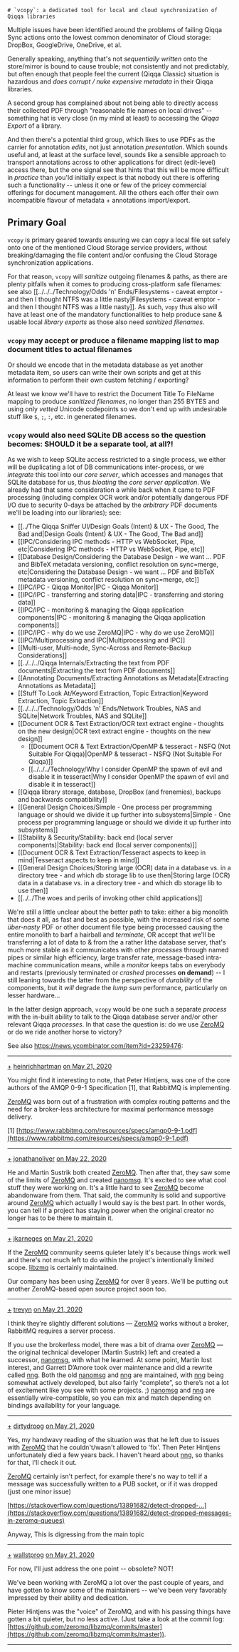 	# `vcopy`: a dedicated tool for local and cloud synchronization of Qiqqa libraries

Multiple issues have been identified around the problems of failing Qiqqa Sync actions onto the lowest common denominator of Cloud storage: DropBox, GoogleDrive, OneDrive, et al.

Generally speaking, anything that's not *sequentially written* onto the store/mirror is bound to cause trouble; not consistently and not predictably, but often enough that people feel the current (Qiqqa Classic) situation is hazardous and *does corrupt / nuke expensive metadata* in their Qiqqa libraries.

A second group has complained about not being able to directly access their collected PDF through "reasonable file names on local drives" -- something hat is very close (in my mind at least) to accessing the *Qiqqa Export* of a library.

And then there's a potential third group, which likes to use PDFs as the carrier for annotation *edits*, not just annotation *presentation*. Which sounds useful and, at least at the surface level, sounds like a sensible approach to transport annotations across to other applications for direct (edit-level) access there, but the one signal  see that hints that this will be more difficult in *practice* than you'ld initially expect is that nobody out there is offering such a functionality -- unless it one or few of the pricey commercial offerings for document management. All the others each offer their own incompatible flavour of metadata + annotations import/export.

## Primary Goal

`vcopy` is primary geared towards ensuring we can copy a local file set safely onto one of the mentioned Cloud Storage service providers, without breaking/damaging the file content and/or confusing the Cloud Storage synchronization applications.

For that reason, `vcopy` will *sanitize* outgoing filenames & paths, as there are plenty pitfalls when it comes to producing cross-platform safe filenames: see also [[../../../Technology/Odds 'n' Ends/Filesystems - caveat emptor - and then I thought NTFS was a little nasty|Filesystems - caveat emptor - and then I thought NTFS was a little nasty]].
As such, `vopy` thus also will have at least one of the mandatory functionalities to help produce sane & usable local *library exports* as those also need *sanitized filenames*.



### `vcopy` may accept or produce a filename mapping list to map document titles to actual filenames

Or should we encode that in the metadata database as yet another metadata item, so users can write their own scripts and get at this information to perform their own custom fetching / exporting?

At least we know we'll have to restrict the Document Title To FileName mapping to produce *sanitized filenames*, no longer than 255 BYTES and using only *vetted* Unicode codepoints so we don't end up with undesirable stuff like `$`, `;`, `:`, etc. in generated filenames.



### `vcopy` would also need SQLite DB access so the question becomes: SHOULD it be a separate tool, at all?!

As we wish to keep SQLite access restricted to a single process, we either will be duplicating a lot of DB communications inter-process, or we *integrate* this tool into our *core server*, which accesses and manages that SQLite database for us, thus *bloating* the *core server application*.
We already had that same consideration a while back when it came to PDF processing (including complex OCR work and/or potentially dangerous PDF I/O due to security 0-days be attached by the *arbitrary* PDF documents we'll be loading into our libraries); see:
- [[../The Qiqqa Sniffer UI/Design Goals (Intent) & UX - The Good, The Bad and|Design Goals (Intent) & UX - The Good, The Bad and]]
- [[IPC/Considering IPC methods - HTTP vs WebSocket, Pipe, etc|Considering IPC methods - HTTP vs WebSocket, Pipe, etc]]
- [[Database Design/Considering the Database Design - we want ... PDF and BibTeX metadata versioning, conflict resolution on sync=merge, etc|Considering the Database Design - we want ... PDF and BibTeX metadata versioning, conflict resolution on sync=merge, etc]]
- [[IPC/IPC - Qiqqa Monitor|IPC - Qiqqa Monitor]]
- [[IPC/IPC - transferring and storing data|IPC - transferring and storing data]]
- [[IPC/IPC - monitoring & managing the Qiqqa application components|IPC - monitoring & managing the Qiqqa application components]]
- [[IPC/IPC - why do we use ZeroMQ|IPC - why do we use ZeroMQ]]
- [[IPC/Multiprocessing and IPC|Multiprocessing and IPC]]
- [[Multi-user, Multi-node, Sync-Across and Remote-Backup Considerations]]
- [[../../../Qiqqa Internals/Extracting the text from PDF documents|Extracting the text from PDF documents]]
- [[Annotating Documents/Extracting Annotations as Metadata|Extracting Annotations as Metadata]]
- [[Stuff To Look At/Keyword Extraction, Topic Extraction|Keyword Extraction, Topic Extraction]]
- [[../../../Technology/Odds 'n' Ends/Network Troubles, NAS and SQLite|Network Troubles, NAS and SQLite]]
- [[Document OCR & Text Extraction/OCR text extract engine - thoughts on the new design|OCR text extract engine - thoughts on the new design]]
  - [[Document OCR & Text Extraction/OpenMP & tesseract - NSFQ (Not Suitable For Qiqqa)|OpenMP & tesseract - NSFQ (Not Suitable For Qiqqa)]]
  - [[../../../Technology/Why I consider OpenMP the spawn of evil and disable it in tesseract|Why I consider OpenMP the spawn of evil and disable it in tesseract]]
- [[Qiqqa library storage, database, DropBox (and frenemies), backups and backwards compatibility]]
- [[General Design Choices/Simple - One process per programming language or should we divide it up further into subsystems|Simple - One process per programming language or should we divide it up further into subsystems]]
- [[Stability & Security/Stability։ back end (local server components)|Stability։ back end (local server components)]]
- [[Document OCR & Text Extraction/Tesseract aspects to keep in mind|Tesseract aspects to keep in mind]]
- [[General Design Choices/Storing large (OCR) data in a database vs. in a directory tree - and which db storage lib to use then|Storing large (OCR) data in a database vs. in a directory tree - and which db storage lib to use then]]
- [[../../The woes and perils of invoking other child applications]]



We're still a little unclear about the better path to take: either a big monolith that does it all, as fast and best as possible, with the increased risk of some *über-nasty* PDF or other document file type being processed causing the entire monolith to barf a hairball and *terminate*, OR accept that we'll be transferring a lot of data to & from the a rather lithe database server, that's much more stable as it communicates with other *processes* through named pipes or similar high efficiency, large transfer rate, message-based intra-machine communication means, while a *monitor* keeps tabs on everybody and restarts (previously terminated or *crashed* processes **on demand**) -- I still leaning towards the latter from the perspective of *durability* of the components, but it *will* degrade the *lump sum* performance, particularly on lesser hardware...

In the latter design approach, `vcopy` would be one such a separate *process* with the in-built ability to talk to the Qiqqa database server and/or other relevant Qiqqa *processes*. In that case the question is: do we use [ZeroMQ](https://zeromq.org/) or do we ride another horse to victory?

See also https://news.ycombinator.com/item?id=23259476:

---

[+](https://news.ycombinator.com/vote?id=23259711&how=up&goto=item%3Fid%3D23259476) [heinrichhartman](https://news.ycombinator.com/user?id=heinrichhartman) [on May 21, 2020](https://news.ycombinator.com/item?id=23259711) 

You might find it interesting to note, that Peter Hintjens, was one of the core authors of the AMQP 0-9-1 Specification [1], that RabbitMQ is implementing.

[ZeroMQ](https://zeromq.org/) was born out of a frustration with complex routing patterns and the need for a broker-less architecture for maximal performance message delivery.

[1] [https://www.rabbitmq.com/resources/specs/amqp0-9-1.pdf](https://www.rabbitmq.com/resources/specs/amqp0-9-1.pdf)

---

[+](https://news.ycombinator.com/vote?id=23268703&how=up&goto=item%3Fid%3D23259476) [jonathanoliver](https://news.ycombinator.com/user?id=jonathanoliver) [on May 22, 2020](https://news.ycombinator.com/item?id=23268703) 

He and Martin Sustrik both created [ZeroMQ](https://zeromq.org/). Then after that, they saw some of the limits of [ZeroMQ](https://zeromq.org/) and created [nanomsg](https://github.com/nanomsg/nanomsg). It's excited to see what cool stuff they were working on. It's a little hard to see [ZeroMQ](https://zeromq.org/) become abandonware from them. That said, the community is solid and supportive around [ZeroMQ](https://zeromq.org/) which actually I would say is the best part. In other words, you can tell if a project has staying power when the original creator no longer has to be there to maintain it.

---

[+](https://news.ycombinator.com/vote?id=23259955&how=up&goto=item%3Fid%3D23259476) [jkarneges](https://news.ycombinator.com/user?id=jkarneges) [on May 21, 2020](https://news.ycombinator.com/item?id=23259955)

If the [ZeroMQ](https://zeromq.org/) community seems quieter lately it's because things work well and there's not much left to do within the project's intentionally limited scope. [libzmq](https://github.com/zeromq/libzmq) is certainly maintained.

Our company has been using [ZeroMQ](https://zeromq.org/) for over 8 years. We'll be putting out another ZeroMQ-based open source project soon too.

---

[+](https://news.ycombinator.com/vote?id=23259765&how=up&goto=item%3Fid%3D23259476) [trevyn](https://news.ycombinator.com/user?id=trevyn) [on May 21, 2020](https://news.ycombinator.com/item?id=23259765)

I think they’re slightly different solutions — [ZeroMQ](https://zeromq.org/) works without a broker, RabbitMQ requires a server process.

If you use the brokerless model, there was a bit of drama over [ZeroMQ](https://zeromq.org/) — the original technical developer (Martin Sustrik) left and created a successor, [nanomsg](https://github.com/nanomsg/nanomsg), with what he learned. At some point, Martin lost interest, and Garrett D’Amore took over maintenance and did a rewrite called [nng](https://github.com/nanomsg/nng). Both the old [nanomsg](https://github.com/nanomsg/nanomsg) and [nng](https://github.com/nanomsg/nng) are maintained, with [nng](https://github.com/nanomsg/nng) being somewhat actively developed, but also fairly “complete”, so there’s not a lot of excitement like you see with some projects. ;) [nanomsg](https://github.com/nanomsg/nanomsg) and [nng](https://github.com/nanomsg/nng) are essentially wire-compatible, so you can mix and match depending on bindings availability for your language.

---

[+](https://news.ycombinator.com/vote?id=23261945&how=up&goto=item%3Fid%3D23259476) [dirtydroog](https://news.ycombinator.com/user?id=dirtydroog) [on May 21, 2020](https://news.ycombinator.com/item?id=23261945)

Yes, my handwavy reading of the situation was that he left due to issues with [ZeroMQ](https://zeromq.org/) that he couldn't/wasn't allowed to 'fix'. Then Peter Hintjens unfortunately died a few years back. I haven't heard about [nng](https://github.com/nanomsg/nng), so thanks for that, I'll check it out.

[ZeroMQ](https://zeromq.org/) certainly isn't perfect, for example there's no way to tell if a message was successfully written to a PUB socket, or if it was dropped (just one minor issue)

[https://stackoverflow.com/questions/13891682/detect-dropped-...](https://stackoverflow.com/questions/13891682/detect-dropped-messages-in-zeromq-queues)

Anyway, This is digressing from the main topic

---

[+](https://news.ycombinator.com/vote?id=23262505&how=up&goto=item%3Fid%3D23259476) [wallstprog](https://news.ycombinator.com/user?id=wallstprog) [on May 21, 2020](https://news.ycombinator.com/item?id=23262505)

For now, I'll just address the one point -- obsolete? NOT!

We've been working with ZeroMQ a lot over the past couple of years, and have gotten to know some of the maintainers -- we've been very favorably impressed by their ability and dedication.

Pieter Hintjens was the "voice" of ZeroMQ, and with his passing things have gotten a bit quieter, but no less active. (Just take a look at the commit log: [https://github.com/zeromq/libzmq/commits/master](https://github.com/zeromq/libzmq/commits/master)).

----



